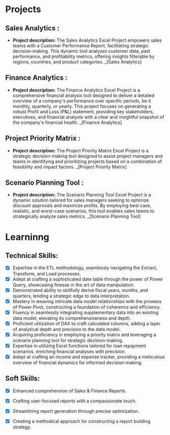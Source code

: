 # Projects

## Sales Analytics :

- **Project description:** The Sales Analytics Excel Project empowers sales teams with a Customer Performance Report, facilitating strategic decision-making. This dynamic tool analyzes customer data, past performance, and profitability metrics, offering insights filterable by regions, countries, and product categories.
_[Sales Analytics]


## Finance Analytics :

- **Project description:** The Finance Analytics Excel Project is a comprehensive financial analysis tool designed to deliver a detailed overview of a company's performance over specific periods, be it monthly, quarterly, or yearly. This project focuses on generating a robust Profit and Loss (P&L) statement, providing key stakeholders, executives, and financial analysts with a clear and insightful snapshot of the company's financial health.
_[Finance Analytics]

## Project Priority Matrix :

- **Project description:** The Project Priority Matrix Excel Project is a strategic decision-making tool designed to assist project managers and teams in identifying and prioritizing projects based on a combination of feasibility and impact factors.
_[Project Priority Matrix]

## Scenario Planning Tool :

- **Project description:** The Scenario Planning Tool Excel Project is a dynamic solution tailored for sales managers seeking to optimize discount approvals and maximize profits. By employing best case, realistic, and worst-case scenarios, this tool enables sales teams to strategically analyze sales metrics.
_[Scenario Planning Tool]




# Learninng

## Technical Skills:
- [x]	Expertise in the ETL methodology, seamlessly navigating the Extract, Transform, and Load processes.
- [x]	Adept at crafting a sophisticated date table through the power of Power Query, showcasing finesse in the art of data manipulation.
- [x]	Demonstrated ability to skillfully derive fiscal years, months, and quarters, lending a strategic edge to data interpretation.
- [x]	Mastery in weaving intricate data model relationships with the prowess of Power Pivot, constructing a foundation of coherence and efficiency.
- [x]	Fluency in seamlessly integrating supplementary data into an existing data model, elevating its comprehensiveness and depth.
- [x]	Proficient utilization of DAX to craft calculated columns, adding a layer of analytical depth and precision to the data model.
- [x] Acquiring proficiency in employing a priority matrix and leveraging a scenario planning tool for strategic decision-making.
- [x] Expertise in utilizing Excel functions tailored for loan repayment scenarios, enriching financial analyses with precision.
- [x] Adept at crafting an income and expense tracker, providing a meticulous overview of financial dynamics for informed decision-making. 	

## Soft Skills:
- [x]	Enhanced comprehension of Sales & Finance Reports.
- [x]	Crafting user-focused reports with a compassionate touch.
- [x]	Streamlining report generation through precise optimization.
- [x]	Creating a methodical approach for constructing a report building strategy.

